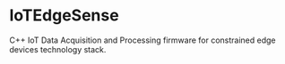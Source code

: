 # IoTEdgeSense
C++ IoT Data Acquisition and Processing firmware for constrained edge devices technology stack.
